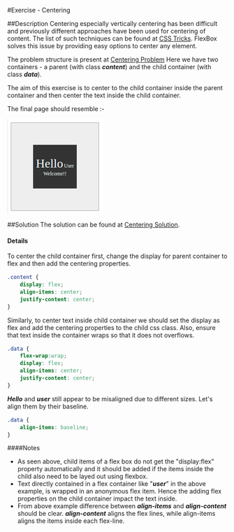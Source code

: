 #Exercise - Centering

##Description
Centering especially vertically centering has been difficult and previously different approaches have been used for centering of content. 
The list of such techniques can be found at [CSS Tricks](https://css-tricks.com/centering-css-complete-guide/). 
FlexBox solves this issue by providing easy options to center any element. 

The problem structure is present at [Centering Problem](http://jsbin.com/citulux/1/edit?html,css,output)
Here we have two containers - a parent (with class ***content***) and the child container (with class ***data***).

The aim of this exercise is to center to the child container inside the parent container and then center the text inside the child container.

The final page should resemble :-

![Centering Solution](CenteringImage.png)

##Solution
The solution can be found at [Centering Solution](http://jsbin.com/vaduli/1/edit?html,css,output).

#### Details
To center the child container first, change the display for parent container to flex and then add the centering properties.
```css
.content {
    display: flex;
    align-items: center;
    justify-content: center;
}
```

Similarly, to center text inside child container we should set the display as flex and add the centering properties to the child css class. 
Also, ensure that text inside the container wraps so that it does not overflows. 
```css
.data {
    flex-wrap:wrap;
    display: flex;
    align-items: center;
    justify-content: center;
}
``` 

***Hello*** and ***user*** still appear to be misaligned due to different sizes. Let's align them by their baseline.
```css
.data {
    align-items: baseline;  
} 
``` 

####Notes
* As seen above, child items of a flex box do not get the "display:flex" property automatically and it should be added if the items inside the child also need to be layed out using flexbox.
* Text directly contained in a flex container like "***user***" in the above example, is wrapped in an anonymous flex item.
Hence the adding flex properties on the child container impact the text inside.
* From above example difference between ***align-items*** and ***align-content*** should be clear.
***align-content*** aligns the flex lines, while align-items aligns the items inside each flex-line.
